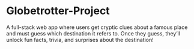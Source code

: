 # Globetrotter-Project
A full-stack web app where users get cryptic clues about a famous place and must guess which destination it refers to. Once they guess, they’ll unlock fun facts, trivia, and surprises about the destination!
